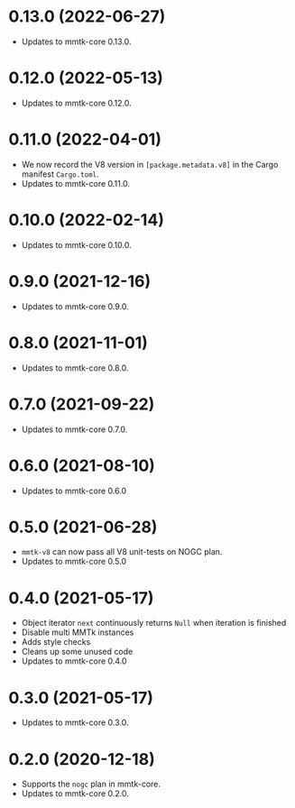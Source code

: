 0.13.0 (2022-06-27)
===

* Updates to mmtk-core 0.13.0.

0.12.0 (2022-05-13)
===

* Updates to mmtk-core 0.12.0.

0.11.0 (2022-04-01)
===

* We now record the V8 version in `[package.metadata.v8]` in the Cargo manifest `Cargo.toml`.
* Updates to mmtk-core 0.11.0.

0.10.0 (2022-02-14)
===

* Updates to mmtk-core 0.10.0.

0.9.0 (2021-12-16)
===

* Updates to mmtk-core 0.9.0.

0.8.0 (2021-11-01)
===

* Updates to mmtk-core 0.8.0.

0.7.0 (2021-09-22)
===

* Updates to mmtk-core 0.7.0.

0.6.0 (2021-08-10)
===

* Updates to mmtk-core 0.6.0

0.5.0 (2021-06-28)
===

* `mmtk-v8` can now pass all V8 unit-tests on NOGC plan.
* Updates to mmtk-core 0.5.0

0.4.0 (2021-05-17)
===

* Object iterator `next` continuously returns `Null` when iteration is finished
* Disable multi MMTk instances
* Adds style checks
* Cleans up some unused code
* Updates to mmtk-core 0.4.0

0.3.0 (2021-05-17)
===

* Updates to mmtk-core 0.3.0.


0.2.0 (2020-12-18)
===

* Supports the `nogc` plan in mmtk-core.
* Updates to mmtk-core 0.2.0.


